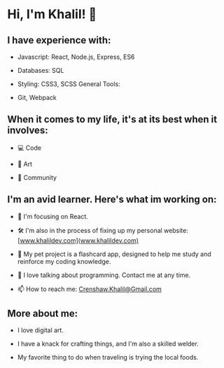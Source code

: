 # Hi, I'm Khalil! 👋

## I have experience with:

- Javascript: React, Node.js, Express, ES6

- Databases:
  SQL

- Styling:
  CSS3, SCSS
  General Tools:

- Git, Webpack

## When it comes to my life, it's at its best when it involves:

- 💻 Code

- 🎨 Art

- 🤝 Community

## I'm an avid learner. Here's what im working on:

- 🌱 I'm focusing on React.

- 🛠 I'm also in the process of fixing up my personal website: [www.khalildev.com](www.khalildev.com)

- 🐶 My pet project is a flashcard app, designed to help me study and reinforce my coding knowledge.

- 💬 I love talking about programming. Contact me at any time.

- 📫 How to reach me: Crenshaw.Khalil@Gmail.com

## More about me:

- I love digital art.

- I have a knack for crafting things, and I'm also a skilled welder.

- My favorite thing to do when traveling is trying the local foods.
